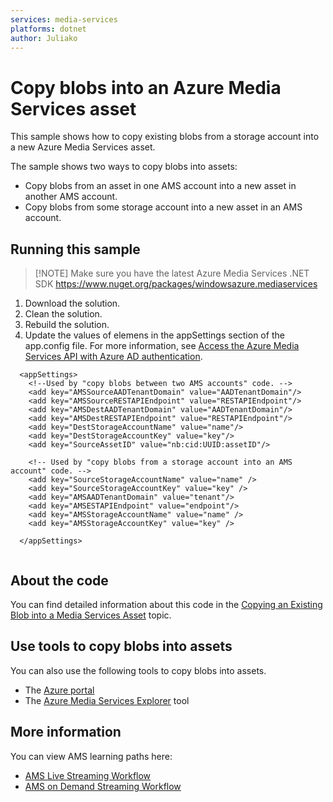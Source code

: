 ```yaml
---
services: media-services
platforms: dotnet
author: Juliako
---
```


# Copy blobs into an Azure Media Services asset 

This sample shows how to copy existing blobs from a storage account into a new Azure Media Services asset.

The sample shows two ways to copy blobs into assets:

* Copy blobs from an asset in one AMS account into a new asset in another AMS account.
* Copy blobs from some storage account into a new asset in an AMS account.

## Running this sample

>[!NOTE] Make sure you have the latest Azure Media Services .NET SDK https://www.nuget.org/packages/windowsazure.mediaservices

1. Download the solution.
2. Clean the solution.
3. Rebuild the solution.
4. Update the values of elemens in the appSettings section of the app.config file. For more information, see [Access the Azure Media Services API with Azure AD authentication](https://docs.microsoft.com/azure/media-services/media-services-use-aad-auth-to-access-ams-api).

```
  <appSettings>
    <!--Used by "copy blobs between two AMS accounts" code. -->
    <add key="AMSSourceAADTenantDomain" value="AADTenantDomain"/>
    <add key="AMSSourceRESTAPIEndpoint" value="RESTAPIEndpoint"/>
    <add key="AMSDestAADTenantDomain" value="AADTenantDomain"/>
    <add key="AMSDestRESTAPIEndpoint" value="RESTAPIEndpoint"/>
    <add key="DestStorageAccountName" value="name"/>
    <add key="DestStorageAccountKey" value="key"/>
    <add key="SourceAssetID" value="nb:cid:UUID:assetID"/>

    <!-- Used by "copy blobs from a storage account into an AMS account" code. -->
    <add key="SourceStorageAccountName" value="name" />
    <add key="SourceStorageAccountKey" value="key" />
    <add key="AMSAADTenantDomain" value="tenant"/>
    <add key="AMSESTAPIEndpoint" value="endpoint"/>
    <add key="AMSStorageAccountName" value="name" />
    <add key="AMSStorageAccountKey" value="key" />
    
  </appSettings>
  
```

## About the code

You can find detailed information about this code in the [Copying an Existing Blob into a Media Services Asset](http://azure.microsoft.com/documentation/articles/media-services-copying-existing-blob/) topic.

## Use tools to copy blobs into assets

You can also use the following tools to copy blobs into assets.

- The [Azure portal](http://manage.windowsazure.com/)
- The [Azure Media Services Explorer](https://github.com/Azure/Azure-Media-Services-Explorer) tool

## More information

You can view AMS learning paths here:

- [AMS Live Streaming Workflow](http://azure.microsoft.com/documentation/learning-paths/media-services-streaming-live/)
- [AMS on Demand Streaming Workflow](http://azure.microsoft.com/documentation/learning-paths/media-services-streaming-on-demand/)

